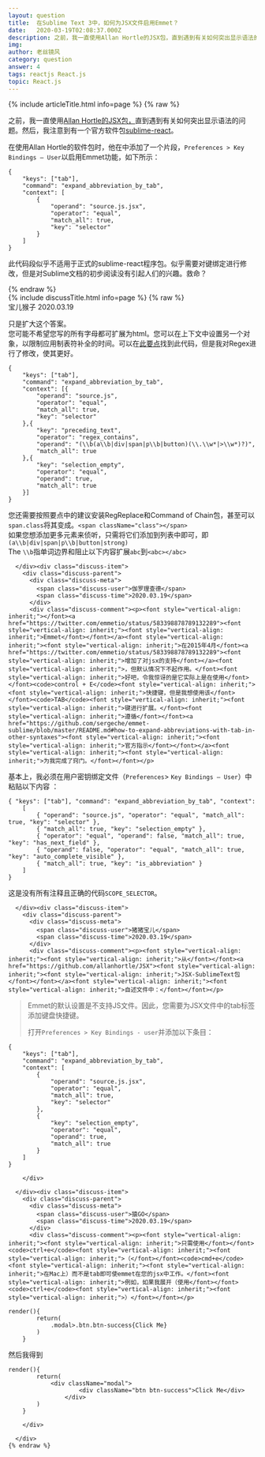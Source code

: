 ```yaml
---
layout: question
title:  在Sublime Text 3中，如何为JSX文件启用Emmet？
date:   2020-03-19T02:08:37.000Z
description: 之前，我一直使用Allan Hortle的JSX包，直到遇到有关如何突出显示语法的问题。然后，我注意到有一个官方软件包sublime-react。在使...
img: 
author: 老丝镜风
category: question
answer: 4
tags: reactjs React.js
topic: React.js
---
```

<div class="article-root">
  <div class="article">
    {% include articleTitle.html info=page %}
    {% raw %}
    <div class="article-content"><p><font style="vertical-align: inherit;"><font style="vertical-align: inherit;">之前，我一直使用</font></font><a href="https://github.com/allanhortle/JSX"><font style="vertical-align: inherit;"><font style="vertical-align: inherit;">Allan Hortle的JSX包，</font></font></a><font style="vertical-align: inherit;"><font style="vertical-align: inherit;">直到遇到有关如何突出显示语法的问题。</font><font style="vertical-align: inherit;">然后，我注意到有一个官方软件包</font></font><a href="https://github.com/reactjs/sublime-react"><font style="vertical-align: inherit;"><font style="vertical-align: inherit;">sublime-react</font></font></a><font style="vertical-align: inherit;"><font style="vertical-align: inherit;">。</font></font></p>

<p><font style="vertical-align: inherit;"><font style="vertical-align: inherit;">在使用Allan Hortle的软件包时，他在中添加了一个片段，</font></font><code>Preferences &gt; Key Bindings – User</code><font style="vertical-align: inherit;"><font style="vertical-align: inherit;">以启用Emmet功能，如下所示：</font></font></p>

<pre><code>{<font></font>
    "keys": ["tab"],<font></font>
    "command": "expand_abbreviation_by_tab", <font></font>
    "context": [<font></font>
        {<font></font>
            "operand": "source.js.jsx", <font></font>
            "operator": "equal", <font></font>
            "match_all": true, <font></font>
            "key": "selector"<font></font>
        }<font></font>
    ]<font></font>
}<font></font>
</code></pre>

<p><font style="vertical-align: inherit;"><font style="vertical-align: inherit;">此代码段似乎不适用于正式的sublime-react程序包。</font><font style="vertical-align: inherit;">似乎需要对键绑定进行修改，但是对Sublime文档的初步阅读没有引起人们的兴趣。</font><font style="vertical-align: inherit;">救命？</font></font></p></div>
    {% endraw %}
  </div>

  <div class="discuss-wrapper">
    {% include discussTitle.html info=page %}
    {% raw %}
    <div class="discuss-item">
        <div class="discuss-parent">
          <div class="discuss-meta">
            <span class="discuss-user">宝儿猴子</span>
            <span class="discuss-time">2020.03.19</span>
          </div>
          <div class="discuss-comment"><p><font style="vertical-align: inherit;"><font style="vertical-align: inherit;">只是扩大这个答案。</font></font><br><font style="vertical-align: inherit;"><font style="vertical-align: inherit;">
您可能不希望您写的所有字母都可扩展为html。</font><font style="vertical-align: inherit;">您可以在上下文中设置另一个对象，以限制应用制表符补全的时间。</font><font style="vertical-align: inherit;">可以在</font></font><a href="https://gist.github.com/max-mykhailenko/41d0c3991d92f38dcbc6" rel="nofollow"><font style="vertical-align: inherit;"><font style="vertical-align: inherit;">此要点</font></font></a><font style="vertical-align: inherit;"><font style="vertical-align: inherit;">找到此代码，</font><font style="vertical-align: inherit;">但是我对Regex进行了修改，使其更好。</font></font></p>

<pre><code>{<font></font>
    "keys": ["tab"],<font></font>
    "command": "expand_abbreviation_by_tab", <font></font>
    "context": [{<font></font>
        "operand": "source.js", <font></font>
        "operator": "equal", <font></font>
        "match_all": true, <font></font>
        "key": "selector"<font></font>
    },{<font></font>
        "key": "preceding_text", <font></font>
        "operator": "regex_contains", <font></font>
        "operand": "(\\b(a\\b|div|span|p\\b|button)(\\.\\w*|&gt;\\w*)?)", <font></font>
        "match_all": true<font></font>
    },{<font></font>
        "key": "selection_empty", <font></font>
        "operator": "equal", <font></font>
        "operand": true, <font></font>
        "match_all": true<font></font>
    }]<font></font>
}<font></font>
</code></pre>

<p><font style="vertical-align: inherit;"><font style="vertical-align: inherit;">您还需要按照要点中的建议安装RegReplace和Command of Chain包，甚至可以</font></font><code>span.class</code><font style="vertical-align: inherit;"><font style="vertical-align: inherit;">将其变成。</font></font><code>&lt;span className="class"&gt;&lt;/span&gt;</code><br><font style="vertical-align: inherit;"><font style="vertical-align: inherit;">
如果您想添加更多元素来侦听，只需将它们添加到列表中即可，即</font></font><code>(a\\b|div|span|p\\b|button|strong)</code><br><font style="vertical-align: inherit;"><font style="vertical-align: inherit;">
The </font></font><code>\\b</code><font style="vertical-align: inherit;"><font style="vertical-align: inherit;">指单词边界和阻止以下内容扩展</font></font><code>abc</code><font style="vertical-align: inherit;"><font style="vertical-align: inherit;">到</font></font><code>&lt;abc&gt;&lt;/abc&gt;</code></p></div>
        </div>
        
      </div><div class="discuss-item">
        <div class="discuss-parent">
          <div class="discuss-meta">
            <span class="discuss-user">伽罗理查德</span>
            <span class="discuss-time">2020.03.19</span>
          </div>
          <div class="discuss-comment"><p><font style="vertical-align: inherit;"></font><a href="https://twitter.com/emmetio/status/583398878789132289"><font style="vertical-align: inherit;"><font style="vertical-align: inherit;">Emmet</font></font></a><font style="vertical-align: inherit;"><font style="vertical-align: inherit;">在2015年4月</font><a href="https://twitter.com/emmetio/status/583398878789132289"><font style="vertical-align: inherit;">增加了对jsx的支持</font></a><font style="vertical-align: inherit;">，但默认情况下不起作用。</font><font style="vertical-align: inherit;">好吧，令我惊讶的是它实际上是在使用</font></font><code>control + E</code><font style="vertical-align: inherit;"><font style="vertical-align: inherit;">快捷键，但是我想使用该</font></font><code>TAB</code><font style="vertical-align: inherit;"><font style="vertical-align: inherit;">键进行扩展。</font><font style="vertical-align: inherit;">遵循</font></font><a href="https://github.com/sergeche/emmet-sublime/blob/master/README.md#how-to-expand-abbreviations-with-tab-in-other-syntaxes"><font style="vertical-align: inherit;"><font style="vertical-align: inherit;">官方指示</font></font></a><font style="vertical-align: inherit;"><font style="vertical-align: inherit;">为我完成了窍门。</font></font></p>

<p><font style="vertical-align: inherit;"><font style="vertical-align: inherit;">基本上，我必须在用户密钥绑定文件（</font></font><code>Preferences</code><font style="vertical-align: inherit;"><font style="vertical-align: inherit;">&gt; </font></font><code>Key Bindings — User</code><font style="vertical-align: inherit;"><font style="vertical-align: inherit;">）中</font><font style="vertical-align: inherit;">粘贴以下内容
 </font><font style="vertical-align: inherit;">：</font></font></p>

<pre><code>{ "keys": ["tab"], "command": "expand_abbreviation_by_tab", "context":<font></font>
    [<font></font>
        { "operand": "source.js", "operator": "equal", "match_all": true, "key": "selector" },<font></font>
        { "match_all": true, "key": "selection_empty" },<font></font>
        { "operator": "equal", "operand": false, "match_all": true, "key": "has_next_field" },<font></font>
        { "operand": false, "operator": "equal", "match_all": true, "key": "auto_complete_visible" },<font></font>
        { "match_all": true, "key": "is_abbreviation" }<font></font>
    ]<font></font>
}<font></font>
</code></pre>

<p><font style="vertical-align: inherit;"><font style="vertical-align: inherit;">这是没有所有注释且正确的代码</font></font><code>SCOPE_SELECTOR</code><font style="vertical-align: inherit;"><font style="vertical-align: inherit;">。</font></font></p></div>
        </div>
        
      </div><div class="discuss-item">
        <div class="discuss-parent">
          <div class="discuss-meta">
            <span class="discuss-user">猪猪宝儿</span>
            <span class="discuss-time">2020.03.19</span>
          </div>
          <div class="discuss-comment"><p><font style="vertical-align: inherit;"><font style="vertical-align: inherit;">从</font></font><a href="https://github.com/allanhortle/JSX"><font style="vertical-align: inherit;"><font style="vertical-align: inherit;">JSX-SublimeText包</font></font></a><font style="vertical-align: inherit;"><font style="vertical-align: inherit;">自述文件中：</font></font></p>

<blockquote>
  <p><font style="vertical-align: inherit;"><font style="vertical-align: inherit;">Emmet的默认设置是不支持JS文件。</font><font style="vertical-align: inherit;">因此，您需要为JSX文件中的tab标签添加键盘快捷键。</font></font></p>
  
  <p><font style="vertical-align: inherit;"><font style="vertical-align: inherit;">打开</font></font><code>Preferences &gt; Key Bindings - user</code><font style="vertical-align: inherit;"><font style="vertical-align: inherit;">并添加以下条目：</font></font></p>
</blockquote>

<pre class="lang-json prettyprint-override"><code>{<font></font>
    "keys": ["tab"],<font></font>
    "command": "expand_abbreviation_by_tab", <font></font>
    "context": [<font></font>
        {<font></font>
            "operand": "source.js.jsx", <font></font>
            "operator": "equal", <font></font>
            "match_all": true, <font></font>
            "key": "selector"<font></font>
        },<font></font>
        {   <font></font>
            "key": "selection_empty", <font></font>
            "operator": "equal", <font></font>
            "operand": true,<font></font>
            "match_all": true <font></font>
        }<font></font>
    ]<font></font>
}<font></font>
</code></pre></div>
        </div>
        
      </div><div class="discuss-item">
        <div class="discuss-parent">
          <div class="discuss-meta">
            <span class="discuss-user">猿GO</span>
            <span class="discuss-time">2020.03.19</span>
          </div>
          <div class="discuss-comment"><p><font style="vertical-align: inherit;"><font style="vertical-align: inherit;">只需使用</font></font><code>ctrl+e</code><font style="vertical-align: inherit;"><font style="vertical-align: inherit;">（</font></font><code>cmd+e</code><font style="vertical-align: inherit;"><font style="vertical-align: inherit;">在Mac上）而不是tab即可使emmet在您的jsx中工作。</font><font style="vertical-align: inherit;">例如，如果我展开（使用</font></font><code>ctrl+e</code><font style="vertical-align: inherit;"><font style="vertical-align: inherit;">）</font></font></p>

<pre><code>render(){<font></font>
        return(<font></font>
            .modal&gt;.btn.btn-success{Click Me}   <font></font>
        )<font></font>
    }<font></font>
</code></pre>

<p><font style="vertical-align: inherit;"><font style="vertical-align: inherit;">然后我得到 </font></font></p>

<pre><code>render(){<font></font>
        return(<font></font>
            &lt;div className="modal"&gt;<font></font>
                    &lt;div className="btn btn-success"&gt;Click Me&lt;/div&gt;<font></font>
                &lt;/div&gt;  <font></font>
        )<font></font>
    }<font></font>
</code></pre></div>
        </div>
        
      </div>
    {% endraw %}
  </div>
<div>
